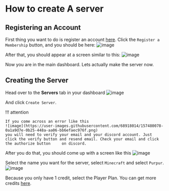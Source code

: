 # How to create A server

## Registering an Account

First thing you want to do is register an account [here](https://cp.serversify.net). Click the `Register a Membership` button, and you should be here:
![image](https://user-images.githubusercontent.com/68918014/157479101-14afe12a-8f8d-4f0c-b864-92149879ae11.png)


After that, you should appear at a screen similar to this:
![image](https://user-images.githubusercontent.com/68918014/157479501-72c45bb6-e2ed-4f55-b9df-15239a671202.png)


Now you are in the main dashboard. Lets actually make the server now.

## Creating the Server
Head over to the **Servers** tab in your dashboard
![image](https://user-images.githubusercontent.com/68918014/157479609-6b876c90-df28-4d46-903c-e2d884240108.png)

And click `Create Server`.

!!! attention
    
    If you come across an error like this
    ![image](https://user-images.githubusercontent.com/68918014/157480078-0a1a9d7e-0b25-448a-aa06-bb6efaec976f.png)
    you will need to verify your email and your discord account. Just click the verify button and resend email. Check your email and click the authorize button     on discord.

After you do that, you should come up with a screen like this
![image](https://user-images.githubusercontent.com/68918014/157480782-38af1538-e429-447d-a8f8-753c81b03e43.png)

Select the name you want for the server, select `Minecraft` and select `Purpur`.
![image](https://user-images.githubusercontent.com/68918014/157481018-f6b1a02f-56a1-4468-a41b-483673003305.png)

Because you only have 1 credit, select the Player Plan. You can get more credits [here](https://serversify.net/coin-earner/app).
